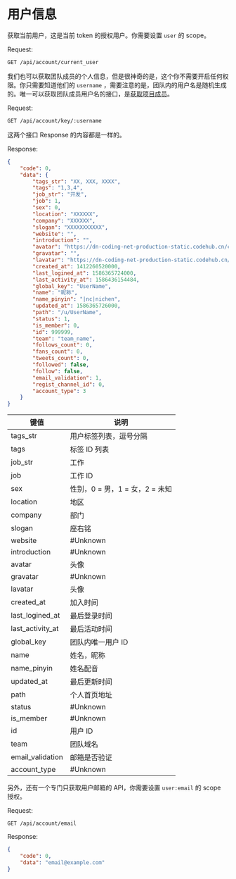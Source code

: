 # 用户信息

获取当前用户，这是当前 token 的授权用户。你需要设置 `user` 的 scope。

Request:

```
GET /api/account/current_user
```

我们也可以获取团队成员的个人信息，但是很神奇的是，这个你不需要开启任何权限。你只需要知道他们的 `username` ，需要注意的是，团队内的用户名是随机生成的。唯一可以获取团队成员用户名的接口，是[获取项目成员](../project/member.md)。

Request:

```
GET /api/account/key/:username
```

这两个接口 Response 的内容都是一样的。

Response:

```json
{
    "code": 0,
    "data": {
        "tags_str": "XX, XXX, XXXX",
        "tags": "1,3,4",
        "job_str": "开发",
        "job": 1,
        "sex": 0,
        "location": "XXXXXX",
        "company": "XXXXXX",
        "slogan": "XXXXXXXXXXX",
        "website": "",
        "introduction": "",
        "avatar": "https://dn-coding-net-production-static.codehub.cn/cc500da5-4b86-4cd2-8d6c-9d375a7ffcd8.jpg?imageMogr2/auto-orient/format/jpeg/crop/!458x458a0a0",
        "gravatar": "",
        "lavatar": "https://dn-coding-net-production-static.codehub.cn/cc500da5-4b86-4cd2-8d6c-9d375a7ffcd8.jpg?imageMogr2/auto-orient/format/jpeg/crop/!458x458a0a0",
        "created_at": 1412260520000,
        "last_logined_at": 1586365724000,
        "last_activity_at": 1586436154484,
        "global_key": "UserName",
        "name": "昵称",
        "name_pinyin": "|nc|nichen",
        "updated_at": 1586365726000,
        "path": "/u/UserName",
        "status": 1,
        "is_member": 0,
        "id": 999999,
        "team": "team_name",
        "follows_count": 0,
        "fans_count": 0,
        "tweets_count": 0,
        "followed": false,
        "follow": false,
        "email_validation": 1,
        "regist_channel_id": 0,
        "account_type": 3
    }
}
```

|键值|说明|
|--|--|
|tags_str|用户标签列表，逗号分隔|
|tags|标签 ID 列表|
|job_str|工作|
|job|工作 ID|
|sex|性别，0 = 男，1 = 女，2 = 未知|
|location|地区|
|company|部门|
|slogan|座右铭|
|website|#Unknown|
|introduction|#Unknown|
|avatar|头像|
|gravatar|#Unknown|
|lavatar|头像|
|created_at|加入时间|
|last_logined_at|最后登录时间|
|last_activity_at|最后活动时间|
|global_key|团队内唯一用户 ID|
|name|姓名，昵称|
|name_pinyin|姓名配音|
|updated_at|最后更新时间|
|path|个人首页地址|
|status|#Unknown|
|is_member|#Unknown|
|id|用户 ID|
|team|团队域名|
|email_validation|邮箱是否验证|
|account_type|#Unknown|

另外，还有一个专门只获取用户邮箱的 API，你需要设置 `user:email` 的 scope 授权。

Request:

```
GET /api/account/email
```

Response:

```json
{
    "code": 0,
    "data": "email@example.com"
}
```